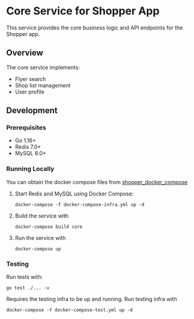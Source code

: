 # Core Service for Shopper App

This service provides the core business logic and API endpoints for the Shopper app.

## Overview

The core service implements:
- Flyer search
- Shop list management
- User profile

## Development

### Prerequisites

- Go 1.16+
- Redis 7.0+
- MySQL 8.0+

### Running Locally
You can obtain the docker compose files from [shopper_docker_compose](https://github.com/kdjuwidja/shopper_docker_compose)

1. Start Redis and MySQL using Docker Compose:
   ```
   docker-compose -f docker-compose-infra.yml up -d
   ```

2. Build the service with 
    ```
    docker-compose build core
    ```

3. Run the service with 
    ```
    docker-compose up
    ```

### Testing

Run tests with:
```
go test ./... -v
```

Requires the testing infra to be up and running. Run testing infra with
```
docker-compose -f docker-compose-test.yml up -d
```

